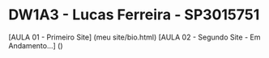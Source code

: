 # DW1A3 - Lucas Ferreira - SP3015751
[AULA 01 - Primeiro Site] (meu site/bio.html)
[AULA 02 - Segundo Site - Em Andamento...] ()
